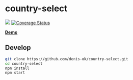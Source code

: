 # country-select
![](https://github.com/denis-ok/country-select/workflows/Node.js%20CI/badge.svg) [![Coverage Status](https://coveralls.io/repos/github/denis-ok/country-select/badge.svg?branch=master)](https://coveralls.io/github/denis-ok/country-select?branch=master)

[**Demo**](https://country-select.vercel.app/)


## Develop

```sh
git clone https://github.com/denis-ok/country-select.git
cd country-select
npm install
npm start
```
